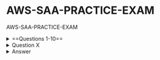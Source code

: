 # AWS-SAA-PRACTICE-EXAM
AWS-SAA-PRACTICE-EXAM

<details>
  <summary>==Questions 1-10==</summary>
  
<details>
  <summary>Question 1</summary>

A company collects data for temperature, humidity, and atmospheric pressure in cities across multiple continents.  The average volume of data that the company collects from each site daily is 500 GB.  Each site has a high-speed Internet connection.    

The company wants to aggregate the data from all these global sites as quickly as possible in a single Amazon S3 bucket.  The solution must minimize operational complexity.    

Which solution meets these requirements?

- [ ]  A. Turn on S3 Transfer Acceleration on the destination S3 bucket.  Use multipart uploads to directly upload site data to the destination S3 bucket. 
- [ ]  B. Upload the data from each site to an S3 bucket in the closest Region.  Use S3 Cross-Region Replication to copy objects to the destination S3 bucket.  Then remove the data from the origin S3 bucket. 
- [ ]  C. Schedule AWS Snowball Edge Storage Optimized device jobs daily to transfer data from each site to the closest Region.  Use S3 Cross-Region Replication to copy objects to the destination S3 bucket. 
- [ ]  D. Upload the data from each site to an Amazon EC2 instance in the closest Region.  Store the data in an Amazon Elastic Block Store (Amazon EBS) volume.  At regular intervals, take an EBS snapshot and copy it to the Region that contains the destination S3 bucket.  Restore the EBS volume in that Region. 

</details>

<details>
  <summary>Answer</summary>

- [ ]  A. Turn on S3 Transfer Acceleration on the destination S3 bucket.  Use multipart uploads to directly upload site data to the destination S3 bucket. 

Why this is the correct answer:

- [ ]  S3 Transfer Acceleration: This feature leverages Amazon CloudFront's globally distributed edge locations. When data arrives at an edge location, it is routed to Amazon S3 over an optimized network path. This is ideal for transferring large amounts of data over long distances, as is the case with global sites, and helps in aggregating data "as quickly as possible".    
- [ ]  Multipart Uploads: For large files like 500 GB daily from each site, multipart upload allows you to upload a single object as a set of parts.  This can lead to faster uploads by uploading parts in parallel and increased resilience, as a failed part can be retransmitted without affecting other parts.    
- [ ]  Minimized Operational Complexity: This solution involves configuring Transfer Acceleration on the destination bucket and using the AWS SDK or CLI (which support multipart uploads) to upload directly.  This is a straightforward approach with minimal moving parts compared to the other options, meeting the requirement to "minimize operational complexity".    

Why are the other answers wrong?

- [ ]  Option B is wrong because: While using S3 Cross-Region Replication works, uploading to a local bucket first and then replicating introduces an additional step and latency compared to a direct, accelerated transfer.  Managing data in multiple S3 buckets (origin and destination) and then ensuring deletion from the origin also adds to operational overhead.    
- [ ]  Option C is wrong because: AWS Snowball Edge is typically suited for situations where network connectivity is limited or for petabyte-scale data transfers where online transfer would be too slow.  Given that each site has a high-speed internet connection and daily transfers of 500GB, the logistics of ordering, receiving, managing, and shipping Snowball devices daily from multiple global sites would be highly operationally complex and slow, contradicting the requirements.    
- [ ]  Option D is wrong because: This solution introduces significant operational overhead by involving EC2 instances, EBS volumes, EBS snapshots, snapshot copying, and volume restoration.  This is a multi-step, complex process for a task that can be achieved much more simply and directly with S3 features, and it does not align with the requirement for the least operational overhead. 

</details>























</details>



























<details>
  <summary>Question X</summary>

- [ ]    

</details>

<details>
  <summary>Answer</summary>

- [ ] A.  Turn on S3 Transfer Acceleration

</details>










